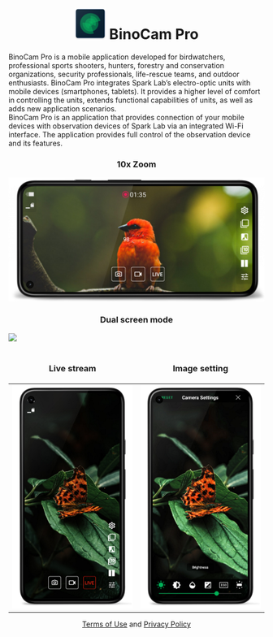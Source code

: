 <h1 align="center">
  <img src="res/logo.png"></img>
  <span  vertical-align="middle">BinoCam Pro</span>
</h1>


BinoCam Pro is a mobile application developed for birdwatchers, professional sports shooters, hunters, forestry and conservation organizations, security professionals, life-rescue teams, and outdoor enthusiasts. BinoCam Pro integrates Spark Lab’s electro-optic units with mobile devices (smartphones, tablets). It provides a higher level of comfort in controlling the units, extends functional capabilities of units, as well as adds new application scenarios.  
BinoCam Pro is an application that provides connection of your mobile devices with observation devices of Spark Lab via an integrated Wi-Fi interface. The application provides full control of the observation device and its features.


<div align="center"><h3>10x Zoom</h3></div>

![](res/screenshot1_framed.png)

<div align="center"><h3>Dual screen mode</h3></div>

![](res/screenshot2_framed.png)

<style>td, th {border: none!important;}</style>
| <h3>Live stream</h3> | <h3>Image setting</h3> |
| --- | --- |
![](res/screenshot3_framed.png)|![](res/screenshot5_framed.png)


<div align="center">
  <a href="https://sparklabdev.github.io/legal/terms">Terms of Use</a> and <a href="https://sparklabdev.github.io/legal/privacy">Privacy Policy</a>
</div>
